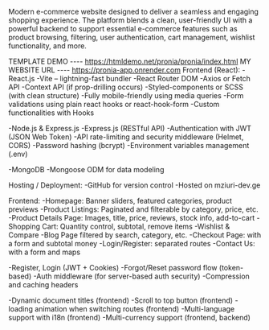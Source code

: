 Modern e-commerce website designed to deliver a seamless and engaging shopping experience. The platform blends a clean, user-friendly UI with a powerful backend to support essential e-commerce features such as product browsing, filtering, user authentication, cart management, wishlist functionality, and more.

TEMPLATE DEMO ---- https://htmldemo.net/pronia/pronia/index.html
MY WEBSITE URL ---- https://pronia-app.onrender.com
Frontend (React):
-React.js
-Vite – lightning-fast bundler
-React Router DOM
-Axios or Fetch API
-Context API (if prop-drilling occurs)
-Styled-components or SCSS (with clean structure)
-Fully mobile-friendly using media queries
-Form validations using plain react hooks or react-hook-form
-Custom functionalities with Hooks

-Node.js & Express.js
-Express.js (RESTful API)
-Authentication with JWT (JSON Web Token)
-API rate-limiting and security middleware (Helmet, CORS)
-Password hashing (bcrypt)
-Environment variables management (.env)

-MongoDB 
-Mongoose ODM for data modeling

Hosting / Deployment:
-GitHub for version control
-Hosted on mziuri-dev.ge

Frontend:
-Homepage: Banner sliders, featured categories, product previews
-Product Listings: Paginated and filterable by category, price, etc.
-Product Details Page: Images, title, price, reviews, stock info, add-to-cart
-Shopping Cart: Quantity control, subtotal, remove items
-Wishlist & Compare
-Blog Page filtered by search, category, etc.
-Checkout Page: with a form and subtotal money
-Login/Register: separated routes
-Contact Us: with a form and maps

-Register, Login (JWT + Cookies)
-Forgot/Reset password flow (token-based)
-Auth middleware (for server-based auth security)
-Compression and caching headers
 
-Dynamic document titles (frontend)
-Scroll to top button (frontend)
-loading animation when switching routes (frontend)
-Multi-language support with i18n (frontend)
-Multi-currency support (frontend, backend)
